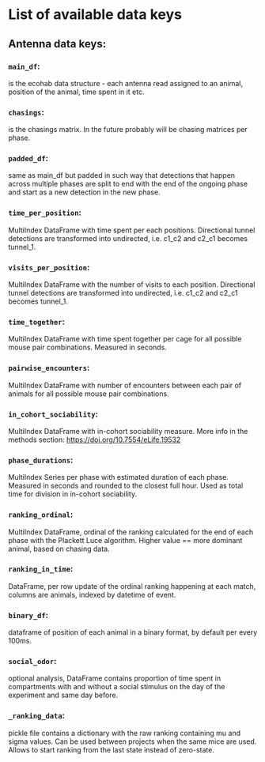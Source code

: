 # List of available data keys

## Antenna data keys:

### `main_df`: 
is the ecohab data structure - each antenna read assigned to an animal, position of the animal, time spent in it etc.

### `chasings`:
 is the chasings matrix. In the future probably will be chasing matrices per phase.

### `padded_df`:
 same as main_df but padded in such way that detections that happen across multiple phases are split to end with the end of the ongoing phase and start as a new detection in the new phase.

### `time_per_position`:
 MultiIndex DataFrame with time spent per each positions. Directional tunnel detections are transformed into undirected, i.e. c1_c2 and c2_c1 becomes tunnel_1.

### `visits_per_position`:
 MultiIndex DataFrame with the number of visits to each position. Directional tunnel detections are transformed into undirected, i.e. c1_c2 and c2_c1 becomes tunnel_1.

### `time_together`:
 MultiIndex DataFrame with time spent together per cage for all possible mouse pair combinations. Measured in seconds.

### `pairwise_encounters`:
 MultiIndex DataFrame with number of encounters between each pair of animals for all possible mouse pair combinations.

### `in_cohort_sociability`:
 MultiIndex DataFrame with in-cohort sociability measure. More info in the methods section: https://doi.org/10.7554/eLife.19532

### `phase_durations`:
 MultiIndex Series per phase with estimated duration of each phase. Measured in seconds and rounded to the closest full hour. Used as total time for division in in-cohort sociability.

### `ranking_ordinal`:
 MultiIndex DataFrame, ordinal of the ranking calculated for the end of each phase with the Plackett Luce algorithm. Higher value == more dominant animal, based on chasing data.

### `ranking_in_time`:
 DataFrame, per row update of the ordinal ranking happening at each match, columns are animals, indexed by datetime of event.

### `binary_df`:
 dataframe of position of each animal in a binary format, by default per every 100ms.

### `social_odor`:
 optional analysis, DataFrame contains proportion of time spent in compartments with and without a social stimulus on the day of the experiment and same day before.

### `_ranking_data`:
 pickle file contains a dictionary with the raw ranking containing mu and sigma values. Can be used between projects when the same mice are used. Allows to start ranking from the last state instead of zero-state.